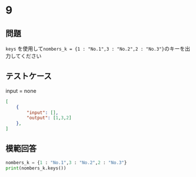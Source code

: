 # 9
## 問題

`keys` を使用して`nombers_k = {1 : "No.1",3 : "No.2",2 : "No.3"}`のキーを出力してください

## テストケース
input = none
```json
[
	{
		"input": [],
		"output": [1,3,2]
  	},
]
```

## 模範回答
```python
nombers_k = {1 : "No.1",3 : "No.2",2 : "No.3"}
print(nombers_k.keys())
```
